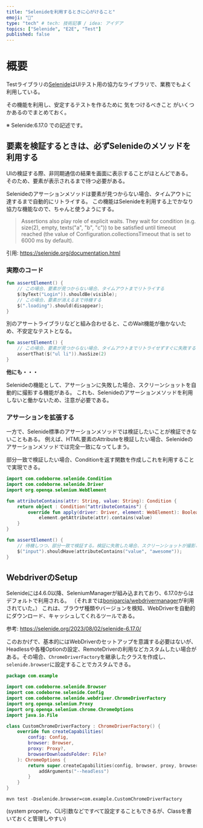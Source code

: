 ```yaml
---
title: "Selenideを利用するときに心がけること"
emoji: "💬"
type: "tech" # tech: 技術記事 / idea: アイデア
topics: ["Selenide", "E2E", "Test"]
published: false
---
```


# 概要

Testライブラリの[Selenide](https://selenide.org/)はUIテスト用の協力なライブラリで、業務でもよく利用している。

その機能を利用し、安定するテストを作るために 気をつけるべきこと がいくつかあるのでまとめておく。

※ Selenide:6.17.0 での記述です。

## 要素を検証するときは、必ずSelenideのメソッドを利用する

UIの検証する際、非同期通信の結果を画面に表示することがほとんどである。
そのため、要素が表示されるまで待つ必要がある。

Selenideのアサーションメソッドは要素が見つからない場合、タイムアウトに達するまで自動的にリトライする。
この機能はSelenideを利用する上でかなり協力な機能なので、ちゃんと使うようにする。

> Assertions also play role of explicit waits. They wait for condition (e.g. size(2), empty, texts("a", "b", "c")) to be satisfied until timeout reached (the value of Configuration.collectionsTimeout that is set to 6000 ms by default).

引用: https://selenide.org/documentation.html

### 実際のコード
```kotlin
fun assertElement() {
    // この場合、要素が見つからない場合、タイムアウトまでリトライする
    $(byText("Login")).shouldBe(visible);
    // この場合、要素が消えるまで待機する
    $(".loading").should(disappear);
}
```

別のアサートライブラリなどと組み合わせると、このWait機能が働かないため、不安定なテストとなる。
```kotlin
fun assertElement() {
    // この場合、要素が見つからない場合、タイムアウトまでリトライせずすぐに失敗する
    assertThat($("ul li")).hasSize(2)
}
```

**他にも・・・**

Selenideの機能として、アサーションに失敗した場合、スクリーンショットを自動的に撮影する機能がある。
これも、Selenideのアサーションメソッドを利用しないと働かないため、注意が必要である。

### アサーションを拡張する

一方で、Selenide標準のアサーションメソッドでは検証したいことが検証できないこともある。
例えば、HTML要素のAttributeを検証したい場合、Selenideのアサーションメソッドでは完全一致になってしまう。

部分一致で検証したい場合、Conditionを返す関数を作成しこれを利用することで実現できる。

```kotlin
import com.codeborne.selenide.Condition
import com.codeborne.selenide.Driver
import org.openqa.selenium.WebElement

fun attributeContains(attr: String, value: String): Condition {
    return object : Condition("attributeContains") {
        override fun apply(driver: Driver, element: WebElement): Boolean =
            element.getAttribute(attr).contains(value)
    }
}

fun assertElement() {
    // 待機しつつ、部分一致で検証する。検証に失敗した場合、スクリーンショットが撮影される
    $("input").shouldHave(attributeContains("value", "awesome"));
}
```

## WebdriverのSetup

Selenideには4.6.0以降、SeleniumManagerが組み込まれており、6.17.0からはデフォルトで利用される。
（それまでは[bonigarcia/webdrivermanager](https://github.com/bonigarcia/webdrivermanager)が利用されていた。）
これは、ブラウザ種類やバージョンを検知、WebDriverを自動的にダウンロード、キャッシュしてくれるツールである。

参考: https://selenide.org/2023/08/02/selenide-6.17.0/

このおかげで、基本的にはWebDriverのセットアップを意識する必要はないが、Headlessや各種Optionの設定、RemoteDriverの利用などカスタムしたい場合がある。その場合、`ChromeDriverFactory`を継承したクラスを作成し、`selenide.browser`に設定することでカスタムできる。


```kotlin
package com.example

import com.codeborne.selenide.Browser
import com.codeborne.selenide.Config
import com.codeborne.selenide.webdriver.ChromeDriverFactory
import org.openqa.selenium.Proxy
import org.openqa.selenium.chrome.ChromeOptions
import java.io.File

class CustomChromeDriverFactory : ChromeDriverFactory() {
    override fun createCapabilities(
        config: Config,
        browser: Browser,
        proxy: Proxy?,
        browserDownloadsFolder: File?
    ): ChromeOptions {
        return super.createCapabilities(config, browser, proxy, browserDownloadsFolder).apply {
            addArguments("--headless")
        }
    }
}
```

```
mvn test -Dselenide.browser=com.example.CustomChromeDriverFactory
```
(system property、CLI引数などですべて設定することもできるが、Classを書いておくと管理しやすい)